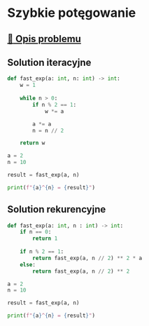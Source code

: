 # Szybkie potęgowanie

## [:link: Opis problemu](../../../../algorithms/numerical-methods/fast-exp.md)

## Solution iteracyjne

```python linenums="1"
def fast_exp(a: int, n: int) -> int:
    w = 1
    
    while n > 0:
        if n % 2 == 1:
            w *= a

        a *= a
        n = n // 2

    return w

a = 2
n = 10

result = fast_exp(a, n)

print(f"{a}^{n} = {result}")
```

## Solution rekurencyjne

```python linenums="1"
def fast_exp(a: int, n : int) -> int:
    if n == 0:
        return 1
        
    if n % 2 == 1:
        return fast_exp(a, n // 2) ** 2 * a
    else:
        return fast_exp(a, n // 2) ** 2

a = 2
n = 10

result = fast_exp(a, n)

print(f"{a}^{n} = {result}")
```
